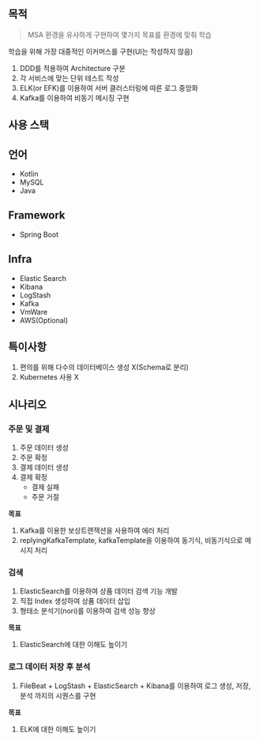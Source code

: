 ## 목적

> MSA 환경을 유사하게 구현하여 몇가지 목표를 환경에 맞춰 학습

학습을 위해 가장 대중적인 이커머스를 구현(UI는 작성하지 않음)

1. DDD를 적용하여 Architecture 구분
2. 각 서비스에 맞는 단위 테스트 작성
3. ELK(or EFK)를 이용하여 서버 클러스터링에 따른 로그 중앙화
4. Kafka를 이용하여 비동기 메시징 구현

## 사용 스택

## 언어

- Kotlin
- MySQL
- Java

## Framework

- Spring Boot

## Infra

- Elastic Search
- Kibana
- LogStash
- Kafka
- VmWare
- AWS(Optional)

## 특이사항

1. 편의를 위해 다수의 데이터베이스 생성 X(Schema로 분리)
2. Kubernetes 사용 X

## 시나리오

### 주문 및 결제 

1. 주문 데이터 생성
2. 주문 확정
3. 결제 데이터 생성
4. 결제 확정
   - 결제 실패
   - 주문 거절
  
**목표**

1. Kafka를 이용한 보상트랜잭션을 사용하여 에러 처리
2. replyingKafkaTemplate, kafkaTemplate을 이용하여 동기식, 비동기식으로 메시지 처리

### 검색

1. ElasticSearch를 이용하여 상품 데이터 검색 기능 개발
2. 직접 Index 생성하여 상품 데이터 삽입
3. 형태소 분석기(nori)를 이용하여 검색 성능 향상

**목표**

1. ElasticSearch에 대한 이해도 높이기

### 로그 데이터 저장 후 분석

1. FileBeat + LogStash + ElasticSearch + Kibana를 이용하여 로그 생성, 저장, 분석 까지의 시퀀스를 구현

**목표**

1. ELK에 대한 이해도 높이기
